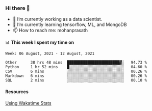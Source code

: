 ### Hi there 👋

- 🔭 I’m currently working as a data scientist.
- 🌱 I’m currently learning tensorflow, ML, and MongoDB
- 📫 How to reach me: mohanprasath

📊 **This week I spent my time on**
<!--START_SECTION:waka-->
```text
Week: 06 August, 2021 - 12 August, 2021

Other      38 hrs 48 mins  ███████████████████████▓░   94.73 % 
Python     1 hr 52 mins    █░░░░░░░░░░░░░░░░░░░░░░░░   04.60 % 
CSV        6 mins          ░░░░░░░░░░░░░░░░░░░░░░░░░   00.26 % 
Markdown   6 mins          ░░░░░░░░░░░░░░░░░░░░░░░░░   00.26 % 
SQL        2 mins          ░░░░░░░░░░░░░░░░░░░░░░░░░   00.10 % 
```
<!--END_SECTION:waka-->

#### Resources
[Using Wakatime Stats](https://github.com/marketplace/actions/waka-readme)
